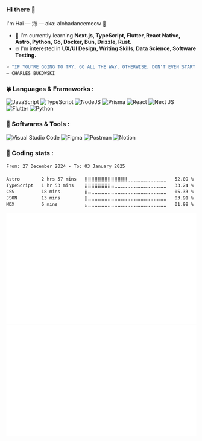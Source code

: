### Hi there 👋 
I'm Hai — 海 —  aka: alohadancemeow 🐸

- 💯 I’m currently learning **Next.js, TypeScript, Flutter, React Native, Astro, Python, Go, Docker, Bun, Drizzle, Rust.**
- 🔥 I'm interested in **UX/UI Design, Writing Skills, Data Science, Software Testing.**

```bash
> "IF YOU'RE GOING TO TRY, GO ALL THE WAY. OTHERWISE, DON'T EVEN START." 
― CHARLES BUKOWSKI
```

### 🍀 Languages & Frameworks :

![JavaScript](https://img.shields.io/badge/javascript-%23323330.svg?style=for-the-badge&logo=javascript&logoColor=%23F7DF1E)
![TypeScript](https://img.shields.io/badge/typescript-%23007ACC.svg?style=for-the-badge&logo=typescript&logoColor=white)
![NodeJS](https://img.shields.io/badge/node.js-6DA55F?style=for-the-badge&logo=node.js&logoColor=white)
![Prisma](https://img.shields.io/badge/Prisma-3982CE?style=for-the-badge&logo=Prisma&logoColor=white)
![React](https://img.shields.io/badge/react-%2320232a.svg?style=for-the-badge&logo=react&logoColor=%2361DAFB)
![Next JS](https://img.shields.io/badge/Next-black?style=for-the-badge&logo=next.js&logoColor=white)
![Flutter](https://img.shields.io/badge/Flutter-%2302569B.svg?style=for-the-badge&logo=Flutter&logoColor=white)
![Python](https://img.shields.io/badge/python-3670A0?style=for-the-badge&logo=python&logoColor=ffdd54)
<!-- ![Dart](https://img.shields.io/badge/dart-%230175C2.svg?style=for-the-badge&logo=dart&logoColor=white) -->

<!-- ![MongoDB](https://img.shields.io/badge/MongoDB-%234ea94b.svg?style=for-the-badge&logo=mongodb&logoColor=white)
![Go](https://img.shields.io/badge/go-%2300ADD8.svg?style=for-the-badge&logo=go&logoColor=white)
![React Native](https://img.shields.io/badge/react_native-%2320232a.svg?style=for-the-badge&logo=react&logoColor=%2361DAFB)
![Dart](https://img.shields.io/badge/dart-%230175C2.svg?style=for-the-badge&logo=dart&logoColor=white)
![Flutter](https://img.shields.io/badge/Flutter-%2302569B.svg?style=for-the-badge&logo=Flutter&logoColor=white) -->

### 🍃 Softwares & Tools :

![Visual Studio Code](https://img.shields.io/badge/Visual%20Studio%20Code-0078d7.svg?style=for-the-badge&logo=visual-studio-code&logoColor=white)
![Figma](https://img.shields.io/badge/figma-%23F24E1E.svg?style=for-the-badge&logo=figma&logoColor=white)
![Postman](https://img.shields.io/badge/Postman-FF6C37?style=for-the-badge&logo=postman&logoColor=white)
![Notion](https://img.shields.io/badge/Notion-%23000000.svg?style=for-the-badge&logo=notion&logoColor=white)
<!--![Canva](https://img.shields.io/badge/Canva-%2300C4CC.svg?style=for-the-badge&logo=Canva&logoColor=white)
![Steam](https://img.shields.io/badge/steam-%23000000.svg?style=for-the-badge&logo=steam&logoColor=white) -->

### 🐛 Coding stats :

<!--START_SECTION:waka-->

```txt
From: 27 December 2024 - To: 03 January 2025

Astro        2 hrs 57 mins   ⣿⣿⣿⣿⣿⣿⣿⣿⣿⣿⣿⣿⣿⣀⣀⣀⣀⣀⣀⣀⣀⣀⣀⣀⣀   52.09 %
TypeScript   1 hr 53 mins    ⣿⣿⣿⣿⣿⣿⣿⣿⣤⣀⣀⣀⣀⣀⣀⣀⣀⣀⣀⣀⣀⣀⣀⣀⣀   33.24 %
CSS          18 mins         ⣿⣤⣀⣀⣀⣀⣀⣀⣀⣀⣀⣀⣀⣀⣀⣀⣀⣀⣀⣀⣀⣀⣀⣀⣀   05.33 %
JSON         13 mins         ⣿⣀⣀⣀⣀⣀⣀⣀⣀⣀⣀⣀⣀⣀⣀⣀⣀⣀⣀⣀⣀⣀⣀⣀⣀   03.91 %
MDX          6 mins          ⣦⣀⣀⣀⣀⣀⣀⣀⣀⣀⣀⣀⣀⣀⣀⣀⣀⣀⣀⣀⣀⣀⣀⣀⣀   01.98 %
```

<!--END_SECTION:waka-->

![.](https://raw.githubusercontent.com/alohadancemeow/github-stats-transparent/output/generated/overview.svg)
![.](https://raw.githubusercontent.com/alohadancemeow/github-stats-transparent/output/generated/languages.svg)
